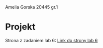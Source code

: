 Amelia Gorska 20445 gr.1


# Projekt

Strona z zadaniem lab 6: [Link do strony lab 6](https://gurska10028.github.io/GorskaAmeliaLabJS/lab7/)


